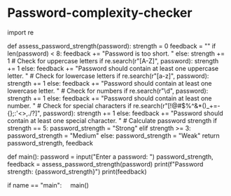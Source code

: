 # Password-complexity-checker
import re

def assess_password_strength(password):
    strength = 0
    feedback = ""
    if len(password) < 8:
        feedback += "Password is too short. "
    else:
        strength += 1
    # Check for uppercase letters
    if re.search(r"[A-Z]", password):
        strength += 1
    else:
        feedback += "Password should contain at least one uppercase letter. "
    # Check for lowercase letters
    if re.search(r"[a-z]", password):
        strength += 1
    else:
        feedback += "Password should contain at least one lowercase letter. "
    # Check for numbers
    if re.search(r"\d", password):
        strength += 1
    else:
        feedback += "Password should contain at least one number. "
    # Check for special characters
    if re.search(r"[!@#$%^&*()_+=-{};:'<>,./?]", password):
        strength += 1
    else:
        feedback += "Password should contain at least one special character. "
    # Calculate password strength
    if strength == 5:
        password_strength = "Strong"
    elif strength >= 3:
        password_strength = "Medium"
    else:
        password_strength = "Weak"
    return password_strength, feedback

def main():
    password = input("Enter a password: ")
    password_strength, feedback = assess_password_strength(password)
    print(f"Password strength: {password_strength}")
    print(feedback)

if name == "main":
    main()
